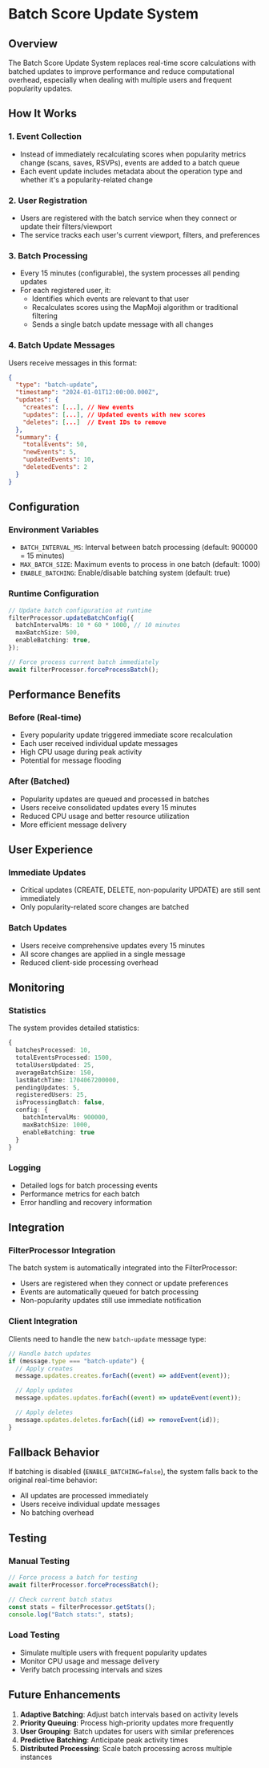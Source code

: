 # Batch Score Update System

## Overview

The Batch Score Update System replaces real-time score calculations with batched updates to improve performance and reduce computational overhead, especially when dealing with multiple users and frequent popularity updates.

## How It Works

### 1. Event Collection

- Instead of immediately recalculating scores when popularity metrics change (scans, saves, RSVPs), events are added to a batch queue
- Each event update includes metadata about the operation type and whether it's a popularity-related change

### 2. User Registration

- Users are registered with the batch service when they connect or update their filters/viewport
- The service tracks each user's current viewport, filters, and preferences

### 3. Batch Processing

- Every 15 minutes (configurable), the system processes all pending updates
- For each registered user, it:
  - Identifies which events are relevant to that user
  - Recalculates scores using the MapMoji algorithm or traditional filtering
  - Sends a single batch update message with all changes

### 4. Batch Update Messages

Users receive messages in this format:

```json
{
  "type": "batch-update",
  "timestamp": "2024-01-01T12:00:00.000Z",
  "updates": {
    "creates": [...], // New events
    "updates": [...], // Updated events with new scores
    "deletes": [...]  // Event IDs to remove
  },
  "summary": {
    "totalEvents": 50,
    "newEvents": 5,
    "updatedEvents": 10,
    "deletedEvents": 2
  }
}
```

## Configuration

### Environment Variables

- `BATCH_INTERVAL_MS`: Interval between batch processing (default: 900000 = 15 minutes)
- `MAX_BATCH_SIZE`: Maximum events to process in one batch (default: 1000)
- `ENABLE_BATCHING`: Enable/disable batching system (default: true)

### Runtime Configuration

```typescript
// Update batch configuration at runtime
filterProcessor.updateBatchConfig({
  batchIntervalMs: 10 * 60 * 1000, // 10 minutes
  maxBatchSize: 500,
  enableBatching: true,
});

// Force process current batch immediately
await filterProcessor.forceProcessBatch();
```

## Performance Benefits

### Before (Real-time)

- Every popularity update triggered immediate score recalculation
- Each user received individual update messages
- High CPU usage during peak activity
- Potential for message flooding

### After (Batched)

- Popularity updates are queued and processed in batches
- Users receive consolidated updates every 15 minutes
- Reduced CPU usage and better resource utilization
- More efficient message delivery

## User Experience

### Immediate Updates

- Critical updates (CREATE, DELETE, non-popularity UPDATE) are still sent immediately
- Only popularity-related score changes are batched

### Batch Updates

- Users receive comprehensive updates every 15 minutes
- All score changes are applied in a single message
- Reduced client-side processing overhead

## Monitoring

### Statistics

The system provides detailed statistics:

```typescript
{
  batchesProcessed: 10,
  totalEventsProcessed: 1500,
  totalUsersUpdated: 25,
  averageBatchSize: 150,
  lastBatchTime: 1704067200000,
  pendingUpdates: 5,
  registeredUsers: 25,
  isProcessingBatch: false,
  config: {
    batchIntervalMs: 900000,
    maxBatchSize: 1000,
    enableBatching: true
  }
}
```

### Logging

- Detailed logs for batch processing events
- Performance metrics for each batch
- Error handling and recovery information

## Integration

### FilterProcessor Integration

The batch system is automatically integrated into the FilterProcessor:

- Users are registered when they connect or update preferences
- Events are automatically queued for batch processing
- Non-popularity updates still use immediate notification

### Client Integration

Clients need to handle the new `batch-update` message type:

```typescript
// Handle batch updates
if (message.type === "batch-update") {
  // Apply creates
  message.updates.creates.forEach((event) => addEvent(event));

  // Apply updates
  message.updates.updates.forEach((event) => updateEvent(event));

  // Apply deletes
  message.updates.deletes.forEach((id) => removeEvent(id));
}
```

## Fallback Behavior

If batching is disabled (`ENABLE_BATCHING=false`), the system falls back to the original real-time behavior:

- All updates are processed immediately
- Users receive individual update messages
- No batching overhead

## Testing

### Manual Testing

```typescript
// Force process a batch for testing
await filterProcessor.forceProcessBatch();

// Check current batch status
const stats = filterProcessor.getStats();
console.log("Batch stats:", stats);
```

### Load Testing

- Simulate multiple users with frequent popularity updates
- Monitor CPU usage and message delivery
- Verify batch processing intervals and sizes

## Future Enhancements

1. **Adaptive Batching**: Adjust batch intervals based on activity levels
2. **Priority Queuing**: Process high-priority updates more frequently
3. **User Grouping**: Batch updates for users with similar preferences
4. **Predictive Batching**: Anticipate peak activity times
5. **Distributed Processing**: Scale batch processing across multiple instances

